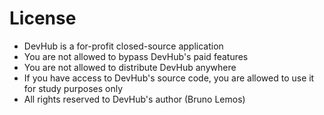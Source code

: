 # License

- DevHub is a for-profit closed-source application
- You are not allowed to bypass DevHub's paid features
- You are not allowed to distribute DevHub anywhere
- If you have access to DevHub's source code, you are allowed to use it for study purposes only
- All rights reserved to DevHub's author (Bruno Lemos)
